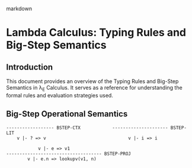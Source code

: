 markdown
# Lambda Calculus: Typing Rules and Big-Step Semantics

## Introduction
This document provides an overview of the Typing Rules and Big-Step Semantics in λ<sub>E</sub> Calculus. It serves as a reference for understanding the formal rules and evaluation strategies used.

## Big-Step Operational Semantics

    ------------------ BSTEP-CTX            --------------------- BSTEP-LIT
        v |- ? => v                               v |- i => i

                v |- e => v1
    ------------------------------------ BSTEP-PROJ
            v |- e.n => lookupv(v1, n)

<!--     
### Variables
(T-Var) Γ(x) = T ------------ Γ ⊢ x : T


### Abstraction
(T-Abs) Γ, x:T1 ⊢ t2 : T2 ----------------- Γ ⊢ λx:T1.t2 : T1→T2


### Application

  Γ ⊢ t1 : T1→T2       Γ ⊢ t2 : T1
------------------------------------ (T-App) 
            Γ ⊢ t1 t2 : T2


### Let Binding
(T-Let) Γ ⊢ t1 : T1 Γ, x:T1 ⊢ t2 : T2 ------------------------------ Γ ⊢ let x = t1 in t2 : T2


### Conditional
(T-If) Γ ⊢ t1 : Bool Γ ⊢ t2 : T Γ ⊢ t3 : T -------------------------------------- Γ ⊢ if t1 then t2 else t3 : T


## Big-Step Semantics

### Evaluation of Variables
(E-Var) ------------- x ⇓ v (x is a variable)


### Evaluation of Abstraction
(E-Abs) ------------- λx.t ⇓ λx.t


### Evaluation of Application
(E-App) t1 ⇓ λx.t12 t2 ⇓ v2 t12[x:=v2] ⇓ v ------------------------------------- t1 t2 ⇓ v


### Evaluation of Let Binding
(E-Let) t1 ⇓ v1 t2[x:=v1] ⇓ v2 ------------------------ let x = t1 in t2 ⇓ v2


### Evaluation of Conditional
(E-If-True) t1 ⇓ true t2 ⇓ v2 ------------------- if t1 then t2 else t3 ⇓ v2

(E-If-False) t1 ⇓ false t3 ⇓ v3 ------------------- if t1 then t2 else t3 ⇓ v3


## Conclusion
This README provides a concise overview of the Typing Rules and Big-Step Semantics in Lambda Calculus. These formal rules and evaluation strategies form the foundation of understanding and reasoning about Lambda Calculus expressions. -->
